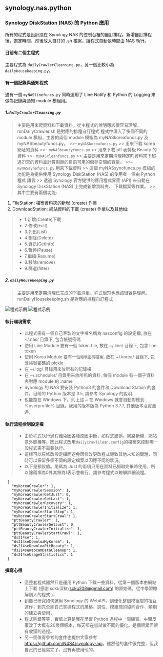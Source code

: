 ## synology.nas.python
### Synology DiskStation (NAS) 的 Python 應用
 
 所有的程式是設計跑在 Synology NAS 的控制台裡的自訂排程。新增自訂排程後，選定時間，然後放入自訂的 .sh 檔案，讓程式自動依時間由 NAS 執行。
 
#### 目前有二個主程式
主要程式為 `dailyCrawlerCleansing.py`，另一個比較小為 `dailyHousekeeping.py`。

#### 有一個記錄與通知程式
遇有一個 `myNASlinefuncs.py` 同時運用了 Line Notify 和 Python 的 Logging 來做為記錄與通知 module 模組用。

##### 1.`dailyCrawlerCleansing.py` 
  > 主要是用來爬資料和下載資料。從主程式的說明應該很容易理解。runDailyCrawler.sh 是對應的排程自訂程式 
  > 程式中匯入了多個不同的 module 模組，主要的兩個 module 模組為 myNASkoreafuncs.py 及 myNASbeautyfuncs.py。
    >>-  `myNASkoreafuncs.py`
    >>     用來下載 korea 網址的資料
    >>-  `myNASbeautyfuncs.py` 
    >>     用來下載 ptt 表特板 Beauty 的資料
    >>-  `myNAScleanfuncs.py`
    >>     主要是用來定期清理特定旳資料夾下超過21天的資料並計算剩餘的目前可用的儲存空間的容量。
    >>-  `myNASsynofuncs.py` 用來下載資料
    >>     這個 myNASsynofuncs.py 模組的功能是為提供使用 Synology DiskStation (NAS) 的使用者一個由 Python 程式 語言
    >>     透過 Synology 官方提供的應用程式界面 (API) 來自動在 Synology DiskStation (NAS) 上完成新增資料夾、 下載檔案等作業。
    >>     其中主要有兩個功能:
1. FileStation: 檔案資料夾的新增 (create) 作業 
2. DownloadStation: 網站資料的下載 (create) 作業以及其他如:
>-  1.新增(Create)下載
>-  2.修改(Edit)
>-  3.列出(List)
>-  4.刪除(Delete)
>-  5.資訊(GetInfo)
>-  6.暫停(Pause)
>-  7.繼續(Resume)
>-  8.移除(remove)
>-  9.篩選(filter)

##### 2. `dailyHousekeeping.py`
  > 主要是用來定期清理已完成的下載清單。程式很短也應該很容易理解。runDailyHousekeeping.sh 是對應的排程自訂程式

![程式示例](https://github.com/spectreConstantine/synology.nas.python/blob/master/2020-06-16_234131.png)
![程式示例](https://github.com/spectreConstantine/synology.nas.python/blob/master/2020-05-02_032250.png)

#### 執行環境需求 

>- 此程式需有一個自己客製的文字檔名稱為 nasconfig 的設定檔, 放在 ~/.nas/ 目錄下, 包含帳號密碼  
>- 使用 Line Module 要有一個 token file, 放在 ~/.line/ 目錄下, 包含 line token
>- 使用 Korea Module 要有一個`帳號密碼`檔案, 放在 ~/.korea/ 目錄下, 包含帳號密碼的 pickle
>- 在 ~/.log/ 目錄用來放所有的記錄檔
>- 在 ~/.scheduler/ 目錄用來放所抓的資料, 每個 module 有一個子資料夾對應 module 的 .name
>- Synology 的 NAS 要安裝 Python3 的套件和 Download Station 的套件。目前的 Python 版本是 3.5, 請參考 Synology 的說明.
>- 也能跑在 Windows 下。則上述 ~ 在 Windows 就會自動對應到 %userprofile% 目錄。我用的版本版為 Python 3.7.7, 其他版本沒實測過.

#### 執行流程控制設定檔

>- 由於程式執行過程難免因各種原因中斷，如程式錯誤，網路斷線，網站意外關機等。因此程式改用`dailyCrawlClean.config`的檔案來控制哪一段程式需不需要執行。
>- 這樣可以只修改設定檔而避免因修改更改程式導致其他未知的問題，同時可以保留多個不同的設定檔案以因應不同的狀況。
>- 以下是預設值。尾碼為 Just 的兩項只用在資料已抓取完畢時使用。所以除兩項為0外其餘為1表示會執行。請參考程式以瞭解詳細流程。
```
 { 
   "myKoreaCrawler": 1, 
   "myKoreaCrawlerSession": 1, 
   "myKoreaCrawlerGetJust": 0,
   "myKoreaCrawlerGetLast": 1, 
   "myKoreaCrawlerRecovery": 1,
   "myKoreaCrawlerInitialize": 1,
   "myKoreaCrawlerStartStop": 1,
   "myKoreaCrawlerStartCrawl": 1,  
   "pttBeautyCrawler": 1, 
   "pttBeautyCrawlerGetJust": 0,
   "pttBeautyCrawlerInitialize": 1,
   "pttBeautyCrawlerStartCrawl": 1,      
   "ds214se": 1, 
   "ds214seDownloaMyKorea": 1, 
   "ds214seDownloaPttBeauty": 1,
   "ds214seWebcamDataCleanup": 1,
   "ds214seUsageStastistics": 1
 }        
```

#### 撰寫心得

>- 這整套程式雖然只是運用 Python 下載一些資料，從第一個版本由網站上下載 (感謝 scku深紅/scku208@gmail.com) 的原始碼，從中學習瞭解別人的程式 )，
>- 到自己研究如何運用 Synology 的 WebAPI，到優化整個模組間的相互運作，到完全能自己掌握程式的風格、調性、模組間的協同合作、類別的建立與使用，
>- 程式除錯等等，實值上算是我在學習 Python 過程中一個練習。中間反覆改了大概有20幾個版本，每天都在嘗試做不同的優化。是個很累但很有收獲的過程。
>- 另一個值得參考的套件也提供大家參考 <https://github.com/N4S4/synology-api>。雖然他的套件很完整，但我自己的已經寫完了，沒有再使用他的。
